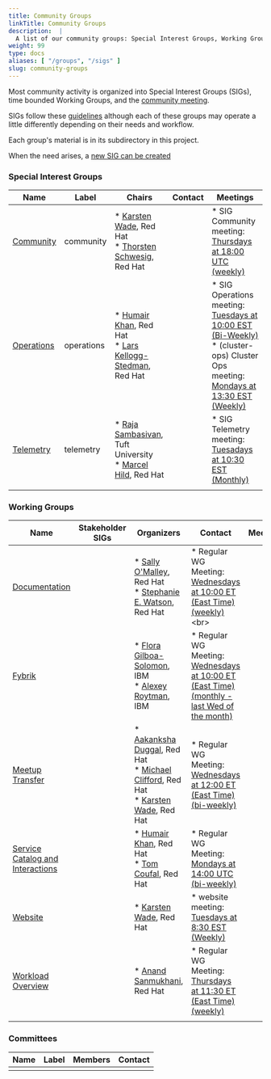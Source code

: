 ```yaml
---
title: Community Groups
linkTitle: Community Groups
description:  |
  A list of our community groups: Special Interest Groups, Working Groups, User Groups and Committees.
weight: 99
type: docs
aliases: [ "/groups", "/sigs" ]
slug: community-groups
---
```


<!---
This is an autogenerated file!

Please do not edit this file directly, but instead make changes to the
sigs.yaml file in the project root.

This file is part of https://github.com/operate-first/community

To understand how this file is generated, see https://git.k8s.io/community/generator/README.md
--->

Most community activity is organized into Special Interest Groups (SIGs),
time bounded Working Groups, and the [community meeting](communication/README.md#weekly-meeting).

SIGs follow these [guidelines](governance.md) although each of these groups may operate a little differently
depending on their needs and workflow.

Each group's material is in its subdirectory in this project.

When the need arises, a [new SIG can be created](sig-wg-lifecycle.md)

### Special Interest Groups

| Name | Label | Chairs | Contact | Meetings |
|------|-------|--------|---------|----------|
|[Community](sig-community/README.md)|community|* [Karsten Wade](https://github.com/quaid), Red Hat<br>* [Thorsten Schwesig](https://github.com/schwesig), Red Hat<br>||* SIG Community meeting: [Thursdays at 18:00 UTC (weekly)](tbd)<br>
|[Operations](sig-operations/README.md)|operations|* [Humair Khan](https://github.com/HumairAK), Red Hat<br>* [Lars Kellogg-Stedman](https://github.com/larsks), Red Hat<br>||* SIG Operations meeting: [Tuesdays at 10:00 EST (Bi-Weekly)](meet.google.com/zfj-woub-xwp)<br>* (cluster-ops) Cluster Ops meeting: [Mondays at 13:30 EST (Weekly)](meet.google.com/wxh-pizv-vwt)<br>
|[Telemetry](sig-telemetry/README.md)|telemetry|* [Raja Sambasivan](https://github.com/RS1999ent), Tuft University<br>* [Marcel Hild](https://github.com/durandom), Red Hat<br>||* SIG Telemetry meeting: [Tuesadays at 10:30 EST (Monthly)](meet.google.com/izf-xksf-mzd)<br>
||||||
### Working Groups

| Name | Stakeholder SIGs |Organizers | Contact | Meetings |
|------|------------------|-----------|---------|----------|
|[Documentation](wg-documentation/README.md)||* [Sally O'Malley](https://github.com/sallyom), Red Hat<br>* [Stephanie E. Watson](https://github.com/stefwrite), Red Hat<br>|* Regular WG Meeting: [Wednesdays at 10:00 ET (East Time) (weekly)](https://meet.google.com/...)<br>
|[Fybrik](wg-fybrik/README.md)||* [Flora Gilboa-Solomon](https://github.com/flora177), IBM<br>* [Alexey Roytman](https://github.com/roytman), IBM<br>|* Regular WG Meeting: [Wednesdays at 10:00 ET (East Time) (monthly - last Wed of the month)](https://meet.google.com/sku-akry-mfw)<br>
|[Meetup Transfer](wg-meetup-transfer/README.md)||* [Aakanksha Duggal](https://github.com/aakankshaduggal), Red Hat<br>* [Michael Clifford](https://github.com/michaelclifford), Red Hat<br>* [Karsten Wade](https://github.com/quaid), Red Hat<br>|* Regular WG Meeting: [Wednesdays at 12:00 ET (East Time) (bi-weekly)](meet.google.com/ngp-npcx-nws)<br>
|[Service Catalog and Interactions](wg-service-catalog-and-interactions/README.md)||* [Humair Khan](https://github.com/HumairAK), Red Hat<br>* [Tom Coufal](https://github.com/tumido), Red Hat<br>|* Regular WG Meeting: [Mondays at 14:00 UTC (bi-weekly)](https://meet.google.com/ywt-bxve-uvc)<br>
|[Website](wg-website/README.md)||* [Karsten Wade](https://github.com/quaid), Red Hat<br>|* website meeting: [Tuesdays at 8:30 EST (Weekly)](meet.google.com/....)<br>
|[Workload Overview](wg-workload-overview/README.md)||* [Anand Sanmukhani](https://github.com/4n4nd), Red Hat<br>|* Regular WG Meeting: [Thursdays at 11:30 ET (East Time) (weekly)](https://meet.google.com/gxk-pjcx-wno)<br>
||||||
### Committees

| Name |  Label | Members | Contact |
|------|--------|---------|---------|
|||||
<!-- BEGIN CUSTOM CONTENT -->

<!-- END CUSTOM CONTENT -->
